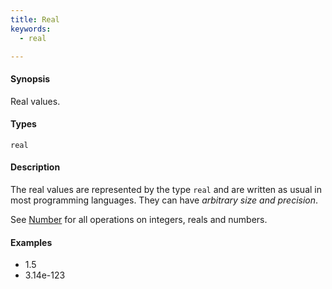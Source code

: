 ```yaml
---
title: Real
keywords:
  - real

---
```


#### Synopsis

Real values.

#### Types

`real`

#### Description

The real values are represented by the type `real` and are written as usual in most programming languages.
They can have _arbitrary size and precision_.

See [Number](../../../../Rascal/Expressions/Values/Number/) for all operations on integers, reals and numbers.

#### Examples

*  1.5
*  3.14e-123


